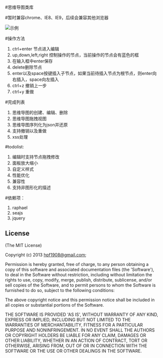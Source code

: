 #思维导图类库

#暂时兼容chrome、IE8、IE9，后续会兼容其他浏览器

![示例](https://raw.github.com/hpf1908/jsMind/master/images/screenShot.png)

#操作方法

1. ctrl+enter 节点进入编辑
2. up,down,left,right 控制操作的节点，当前操作的节点会有蓝色的框
3. 在输入框中enter保存
4. delete删除节点
5. enter以及space按键插入子节点，如果当前待插入节点为根节点，则enter向右插入，space向左插入
6. ctrl+z 撤销上一步
7. ctrl+y 重做

#完成列表

1. 思维导图的创建、编辑、删除
2. 思维导图拖拽视图
3. 思维导图序列化为json并还原
4. 支持撤销以及重做
5. xss处理

#todolist: 

1. 编辑时支持节点拖拽修改           
2. 面板放大缩小
3. 自定义样式
4. 性能优化
5. 兼容性
6. 支持非图形化的描述

#依赖项：

1. raphael  
2. seajs 
3. jquery  

## License 

(The MIT License)

Copyright (c) 2013 hpf1908@gmail.com;

Permission is hereby granted, free of charge, to any person obtaining
a copy of this software and associated documentation files (the
'Software'), to deal in the Software without restriction, including
without limitation the rights to use, copy, modify, merge, publish,
distribute, sublicense, and/or sell copies of the Software, and to
permit persons to whom the Software is furnished to do so, subject to
the following conditions:

The above copyright notice and this permission notice shall be
included in all copies or substantial portions of the Software.

THE SOFTWARE IS PROVIDED 'AS IS', WITHOUT WARRANTY OF ANY KIND,
EXPRESS OR IMPLIED, INCLUDING BUT NOT LIMITED TO THE WARRANTIES OF
MERCHANTABILITY, FITNESS FOR A PARTICULAR PURPOSE AND NONINFRINGEMENT.
IN NO EVENT SHALL THE AUTHORS OR COPYRIGHT HOLDERS BE LIABLE FOR ANY
CLAIM, DAMAGES OR OTHER LIABILITY, WHETHER IN AN ACTION OF CONTRACT,
TORT OR OTHERWISE, ARISING FROM, OUT OF OR IN CONNECTION WITH THE
SOFTWARE OR THE USE OR OTHER DEALINGS IN THE SOFTWARE.

